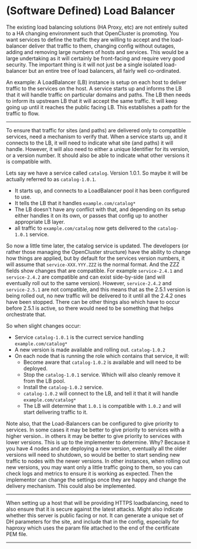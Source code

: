 # (Software Defined) Load Balancer

The existing load balancing solutions (HA Proxy, etc) are not entirely suited to a HA changing environment such that OpenCluster is promoting.  You want services to define the traffic they are willing to accept and the load-balancer deliver that traffic to them, changing config without outages, adding and removing large numbers of hosts and services.  This would be a large undertaking as it will certainly be front-facing and require very good security.  The important thing is it will not just be a single isolated load-balancer but an entire tree of load balancers, all fairly well co-ordinated.  

An example: A LoadBalancer (LB) instance is setup on each host to deliver traffic to the services on the host.  A service starts up and informs the LB that it will handle traffic on particular domains and paths.  The LB then needs to inform its upstream LB that it will accept the same traffic.  It will keep going up until it reaches the public facing LB.   This establishes a path for the traffic to flow.

----

To ensure that traffic for sites (and paths) are delivered only to compatible services, need a mechanism to verify that.  When a service starts up, and it connects to the LB, it will need to indicate what site (and paths) it will handle.  However, it will also need to either a unique Identifier for its version, or a version number.  It should also be able to indicate what other versions it is compatible with. 

Lets say we have a service called `catalog`.  Version 1.0.1.  So maybe it will be actually referred to as `catalog-1.0.1`.

* It starts up, and connects to a LoadBalancer pool it has been configured to use.   
* It tells the LB that it handles `example.com/catalog*`
* The LB doesn't have any conflict with that, and depending on its setup either handles it on its own, or passes that config up to another appropriate LB layer.
* all traffic to `example.com/catalog` now gets delivered to the `catalog-1.0.1` service.

So now a little time later, the catalog service is updated.   The developers (or rather those managing the OpenCluster structure) have the ability to change how things are applied, but by default for the services version numbers, it will assume that `service-XXX.YYY.ZZZ` is the normal format.  And the ZZZ fields show changes that are compatible.  For example `service-2.4.1` and `service-2.4.2` are compatible and can exist side-by-side (and will eventually roll out to the same version).  However, `service-2.4.2` and `service-2.5.1` are not compatible, and this means that as the 2.5.1 version is being rolled out, no new traffic will be delivered to it until all the 2.4.2 ones have been stopped.  There can be other things also which have to occur before 2.5.1 is active, so there would need to be something that helps orchestrate that.

So when slight changes occur:

* Service `catalog-1.0.1` is the currect service handling `example.com/catalog*`
* A new version is made available and rolling out.  `catalog-1.0.2`
* On each node that is running the role which contains that service, it will:
  * Become aware that `catalog-1.0.2` is available and will need to be deployed.
  * Stop the `catalog-1.0.1` service.  Which will also cleanly remove it from the LB pool.
  * Install the `catalog-1.0.2` service.
  * `catalog-1.0.2` will connect to the LB, and tell it that it will handle `example.com/catalog*`
  * The LB will determine that `1.0.1` is compatible with `1.0.2` and will start delivering traffic to it.
  
Note also, that the Load-Balancers can be configured to give priority to services.  In some cases it may be better to give priority to services with a higher version.. in others it may be better to give priority to services with lower versions.  This is up to the implementer to determine.  Why?  Because it you have 4 nodes and are deploying a new version, eventually all the older versions will need to shutdown, so would be better to start sending new traffic to nodes with the newer versions.   In other instances, when rolling out new versions, you may want only a little traffic going to them, so you can check logs and metrics to ensure it is working as expected.  Then the implementor can change the settings once they are happy and change the delivery mechanism.   This could also be implemented. 



----

When setting up a host that will be providing HTTPS loadbalancing, need to also ensure that it is secure against the latest attacks.
Might also indicate whether this server is public facing or not.
It can generate a unique set of DH parameters for the site, and include that in the config,  especially for haproxy which uses the param file attached to the end of the certificate PEM file.

----
